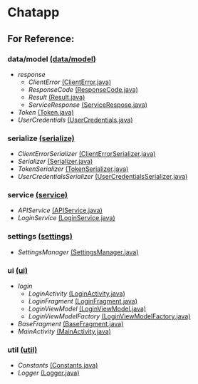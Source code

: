 
Chatapp
================

## For Reference:

### data/model [(data/model)](data/model)

* *response*
   * *ClientError* [(ClientError.java)](data/model/response/ClientError.java)
   * *ResponseCode* [(ResponseCode.java)](data/model/response/ResponseCode.java)
   * *Result* [(Result.java)](data/model/response/Result.java)
   * *ServiceResponse* [(ServiceRespose.java)](data/model/response/ServiceResponse.java)
* *Token* [(Token.java)](data/model/Token.java)
* *UserCredentials* [(UserCredentials.java)](data/model/UserCredentials.java)

### serialize [(serialize)](serialize)

* *ClientErrorSerializer* [(ClientErrorSerializer.java)](serialize/ClientErrorSerializer.java)
* *Serializer* [(Serializer.java)](serialize/Serializer.java)
* *TokenSerializer* [(TokenSerializer.java)](serialize/TokenSerializer.java)
* *UserCredentialsSerializer* [(UserCredentialsSerializer.java)](serialize/UserCredentialsSerializer.java)

### service [(service)](service)

* *APIService* [(APIService.java)](service/APIService.java)
* *LoginService* [(LoginService.java)](service/LoginService.java)

### settings [(settings)](settings)

* *SettingsManager* [(SettingsManager.java)](settings/SettingsManager.java)

### ui [(ui)](ui)

* *login*
   * *LoginActivity* [(LoginActivity.java)](ui/login/LoginActivity.java)
   * *LoginFragment* [(LoginFragment.java)](ui/login/LoginFragment.java)
   *  *LoginViewModel* [(LoginViewModel.java)](ui/login/LoginViewModel.java)
   * *LoginViewModelFactory* [(LoginViewModelFactory.java)](ui/login/LoginViewModelFactory.java)
* *BaseFragment* [(BaseFragment.java)](ui/BaseFragment.java)
* *MainActivity* [(MainActivity.java)](ui/MainActivity.java)

### util [(util)](util)

* *Constants* [(Constants.java)](util/Constants.java)
* *Logger* [(Logger.java)](util/Logger.java)

